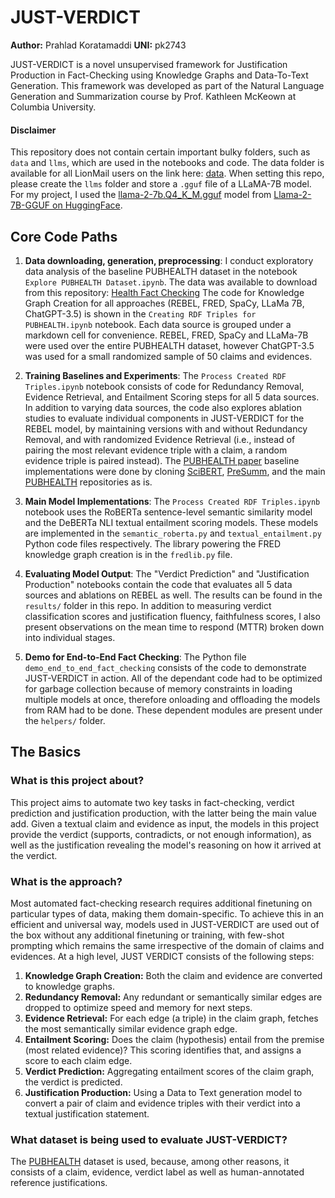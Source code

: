 
# JUST-VERDICT
**Author:** Prahlad Koratamaddi
**UNI:** pk2743

JUST-VERDICT is a novel unsupervised framework for Justification Production in Fact-Checking using Knowledge Graphs and Data-To-Text Generation. This framework was developed as part of the Natural Language Generation and Summarization course by Prof. Kathleen McKeown at Columbia University.

#### Disclaimer
This repository does not contain certain important bulky folders, such as `data` and `llms`, which are used in the notebooks and code. The data folder is available for all LionMail users on the link here: [data](https://drive.google.com/drive/folders/1pHBCYt1SV1Rswj_aaG7rGbHk1Pkn22V1?usp=sharing). When setting this repo, please create the `llms` folder and store a `.gguf` file of a LLaMA-7B model. For my project, I used the [llama-2-7b.Q4_K_M.gguf](https://huggingface.co/TheBloke/Llama-2-7B-GGUF/blob/main/llama-2-7b.Q4_K_M.gguf) model from [Llama-2-7B-GGUF on HuggingFace](https://huggingface.co/TheBloke/Llama-2-7B-GGUF).

## Core Code Paths
1) **Data downloading, generation, preprocessing**: 
I conduct exploratory data analysis of the baseline PUBHEALTH dataset in the notebook `Explore PUBHEALTH Dataset.ipynb`. 
The data was available to download from this repository: [Health Fact Checking](https://github.com/neemakot/Health-Fact-Checking)
The code for Knowledge Graph Creation for all approaches (REBEL, FRED, SpaCy, LLaMa 7B, ChatGPT-3.5) is shown in the `Creating RDF Triples for PUBHEALTH.ipynb` notebook. Each data source is grouped under a markdown cell for convenience. REBEL, FRED, SpaCy and LLaMa-7B were used over the entire PUBHEALTH dataset, however ChatGPT-3.5 was used for a small randomized sample of 50 claims and evidences.

2) **Training Baselines and Experiments**:
The `Process Created RDF Triples.ipynb` notebook consists of code for Redundancy Removal, Evidence Retrieval, and Entailment Scoring steps for all 5 data sources. In addition to varying data sources, the code also explores ablation studies to evaluate individual components in JUST-VERDICT for the REBEL model, by maintaining versions with and without Redundancy Removal, and with randomized Evidence Retrieval (i.e., instead of pairing the most relevant evidence triple with a claim, a random evidence triple is paired instead).
The [PUBHEALTH paper](https://aclanthology.org/2020.emnlp-main.623/) baseline implementations were done by cloning [SciBERT](https://github.com/allenai/scibert),  [PreSumm](https://github.com/nlpyang/PreSumm), and the main [PUBHEALTH](https://github.com/neemakot/Health-Fact-Checking) repositories as is.

3) **Main Model Implementations**:
The `Process Created RDF Triples.ipynb` notebook uses the RoBERTa sentence-level semantic similarity model and the DeBERTa NLI textual entailment scoring models. These models are implemented in the `semantic_roberta.py` and `textual_entailment.py` Python code files respectively. The library powering the FRED knowledge graph creation is in the `fredlib.py` file.

4) **Evaluating Model Output**: 
The "Verdict Prediction" and "Justification Production" notebooks contain the code that evaluates all 5 data sources and ablations on REBEL as well. The results can be found in the `results/` folder in this repo. In addition to measuring verdict classification scores and justification fluency, faithfulness scores, I also present observations on the mean time to respond (MTTR) broken down into individual stages.

5) **Demo for End-to-End Fact Checking**:
The Python file `demo_end_to_end_fact_checking` consists of the code to demonstrate JUST-VERDICT in action. All of the dependant code had to be optimized for garbage collection because of memory constraints in loading multiple models at once, therefore onloading and offloading the models from RAM had to be done. These dependent modules are present under the `helpers/` folder. 

## The Basics
### What is this project about?
This project aims to automate two key tasks in fact-checking, verdict prediction and justification production, with the latter being the main value add. Given a textual claim and evidence as input, the models in this project provide the verdict (supports, contradicts, or not enough information), as well as the justification revealing the model's reasoning on how it arrived at the verdict.

### What is the approach?
Most automated fact-checking research requires additional finetuning on particular types of data, making them domain-specific. To achieve this in an efficient and universal way, models used in JUST-VERDICT are used out of the box without any additional finetuning or training, with few-shot prompting which remains the same irrespective of the domain of claims and evidences.
At a high level, JUST VERDICT consists of the following steps:
1. **Knowledge Graph Creation:** Both the claim and evidence are converted to knowledge graphs. 
2. **Redundancy Removal:** Any redundant or semantically similar edges are dropped to optimize speed and memory for next steps. 
3. **Evidence Retrieval:** For each edge (a triple) in the claim graph, fetches the most semantically similar evidence graph edge. 
4. **Entailment Scoring:** Does the claim (hypothesis) entail from the premise (most related evidence)? This scoring identifies that, and assigns a score to each claim edge. 
5. **Verdict Prediction:** Aggregating entailment scores of the claim graph, the verdict is predicted. 
6. **Justification Production:** Using a Data to Text generation model to convert a pair of claim and evidence triples with their verdict into a textual justification statement.

### What dataset is being used to evaluate JUST-VERDICT?
The [PUBHEALTH](https://github.com/neemakot/Health-Fact-Checking) dataset is used, because, among other reasons, it consists of a claim, evidence, verdict label as well as human-annotated reference justifications. 